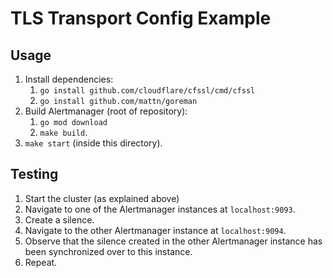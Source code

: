 # TLS Transport Config Example

## Usage
1. Install dependencies:
   1. `go install github.com/cloudflare/cfssl/cmd/cfssl`
   2. `go install github.com/mattn/goreman`
2. Build Alertmanager (root of repository):
   1. `go mod download`
   1. `make build`.
2. `make start` (inside this directory).

## Testing
1. Start the cluster (as explained above)
2. Navigate to one of the Alertmanager instances at `localhost:9093`.
3. Create a silence.
4. Navigate to the other Alertmanager instance at `localhost:9094`.
5. Observe that the silence created in the other Alertmanager instance has been synchronized over to this instance.
6. Repeat.
